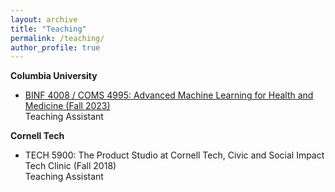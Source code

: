 ```yaml
---
layout: archive
title: "Teaching"
permalink: /teaching/
author_profile: true
---
```


**Columbia University**
- [BINF 4008 / COMS 4995: Advanced Machine Learning for Health and Medicine (Fall 2023)](https://reaim-lab.github.io/binf4008/)\
Teaching Assistant

**Cornell Tech**
- TECH 5900: The Product Studio at Cornell Tech, Civic and Social Impact Tech Clinic (Fall 2018)\
Teaching Assistant
